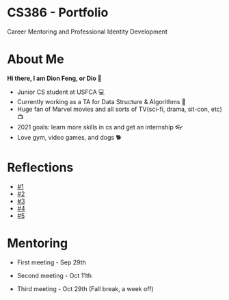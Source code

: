 # CS386 - Portfolio 
Career Mentoring and Professional Identity Development

# About Me
**Hi there, I am Dion Feng, or Dio 👋**
- Junior CS student at USFCA 💻
- Currently working as a TA for Data Structure & Algorithms 👣
- Huge fan of Marvel movies and all sorts of TV(sci-fi, drama, sit-con, etc) 📺
- 2021 goals: learn more skills in cs and get an internship 👓
- Love gym, video games, and dogs 🐕

# Reflections
- [#1](https://github.com/DioFeng/DioFeng.github.io/blob/master/Reflections/%231.md)
- [#2](https://github.com/DioFeng/DioFeng.github.io/blob/master/Reflections/%232.md)
- [#3](https://github.com/DioFeng/DioFeng.github.io/blob/master/Reflections/%233.md)
- [#4](https://github.com/DioFeng/DioFeng.github.io/blob/master/Reflections/%234.md)
- [#5](https://github.com/DioFeng/DioFeng.github.io/blob/master/Reflections/%235.md)
# Mentoring
- First meeting - Sep 29th

- Second meeting - Oct 11th

- Third meeting - Oct 29th (Fall break, a week off)
